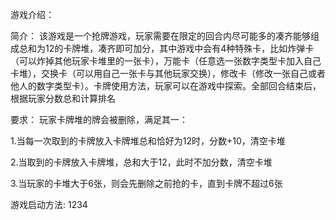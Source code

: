 游戏介绍：

简介：
该游戏是一个抢牌游戏，玩家需要在限定的回合内尽可能多的凑齐能够组成总和为12的卡牌堆，凑齐即可加分，其中游戏中会有4种特殊卡，比如炸弹卡（可以炸掉其他玩家卡堆里的一张卡），万能卡（任意选一张数字类型卡加入自己卡堆），交换卡（可以用自己一张卡与其他玩家交换），修改卡（修改一张自己或者他人的数字类型卡）。卡牌使用方法，玩家可以在游戏中探索。全部回合结束后，根据玩家分数总和计算排名

要求：
玩家卡牌堆的牌会被删除，满足其一：

1.当每一次取到的卡牌放入卡牌堆总和恰好为12时，分数+10，清空卡堆

2.当取到的卡牌放入卡牌堆，总和大于12，此时不加分数，清空卡堆

3.当玩家的卡堆大于6张，则会先删除之前抢的卡，直到卡牌不超过6张

游戏启动方法:
1234